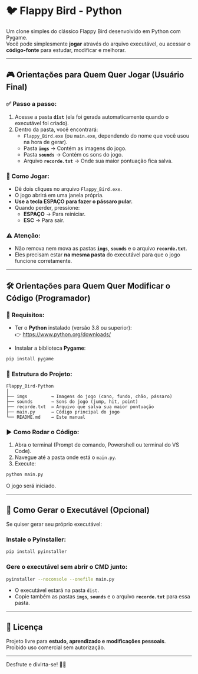 
# 🐦 Flappy Bird - Python

Um clone simples do clássico Flappy Bird desenvolvido em Python com Pygame.  
Você pode simplesmente **jogar** através do arquivo executável, ou acessar o **código-fonte** para estudar, modificar e melhorar.

---

## 🎮 Orientações para Quem Quer Jogar (Usuário Final)

### ✅ Passo a passo:

1. Acesse a pasta **`dist`** (ela foi gerada automaticamente quando o executável foi criado).
2. Dentro da pasta, você encontrará:
   - `Flappy_Bird.exe` (ou `main.exe`, dependendo do nome que você usou na hora de gerar).
   - Pasta **`imgs`** → Contém as imagens do jogo.
   - Pasta **`sounds`** → Contém os sons do jogo.
   - Arquivo **`recorde.txt`** → Onde sua maior pontuação fica salva.

### 🚩 Como Jogar:

- Dê dois cliques no arquivo `Flappy_Bird.exe`.
- O jogo abrirá em uma janela própria.
- **Use a tecla ESPAÇO para fazer o pássaro pular.**
- Quando perder, pressione:
  - **ESPAÇO** → Para reiniciar.
  - **ESC** → Para sair.

### ⚠️ Atenção:

- Não remova nem mova as pastas **`imgs`**, **`sounds`** e o arquivo **`recorde.txt`**.
- Eles precisam estar **na mesma pasta** do executável para que o jogo funcione corretamente.

---

## 🛠️ Orientações para Quem Quer Modificar o Código (Programador)

### 🐍 Requisitos:

- Ter o **Python** instalado (versão 3.8 ou superior):  
👉 https://www.python.org/downloads/

- Instalar a biblioteca **Pygame**:

```bash
pip install pygame
```

### 📂 Estrutura do Projeto:

```
Flappy_Bird-Python
│
├── imgs         → Imagens do jogo (cano, fundo, chão, pássaro)
├── sounds       → Sons do jogo (jump, hit, point)
├── recorde.txt  → Arquivo que salva sua maior pontuação
├── main.py      → Código principal do jogo
└── README.md    → Este manual
```

### ▶️ Como Rodar o Código:

1. Abra o terminal (Prompt de comando, Powershell ou terminal do VS Code).
2. Navegue até a pasta onde está o `main.py`.
3. Execute:

```bash
python main.py
```

O jogo será iniciado.

---

## 🚀 Como Gerar o Executável (Opcional)

Se quiser gerar seu próprio executável:

### Instale o PyInstaller:

```bash
pip install pyinstaller
```

### Gere o executável **sem abrir o CMD junto**:

```bash
pyinstaller --noconsole --onefile main.py
```

- O executável estará na pasta `dist`.
- Copie também as pastas **`imgs`**, **`sounds`** e o arquivo **`recorde.txt`** para essa pasta.

---

## 📜 Licença

Projeto livre para **estudo, aprendizado e modificações pessoais**.  
Proibido uso comercial sem autorização.

---

Desfrute e divirta-se! 🎉🐤
